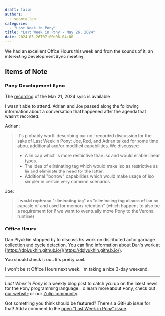 ```yaml
---
draft: false
authors:
  - seantallen
categories:
  - "Last Week in Pony"
title: "Last Week in Pony - May 26, 2024"
date: 2024-05-26T07:00:06-04:00
---
```


We had an excellent Office Hours this week and from the sounds of it, an interesting Development Sync meeting.

<!-- more -->

## Items of Note

### Pony Development Sync

The [recording](https://vimeo.com/949571597) of the May 21, 2024 sync is available.

I wasn't able to attend. Adrian and Joe passed along the following information about a conversation that happened after the agenda that wasn't recorded:

Adrian:

> It's probably worth describing our not-recorded discussion for the sake of Last Week in Pony: Joe, Red, and Adrian talked for some time about additional and/or modified capabilities. We discussed:
>
>- A lin cap which is more restrictive than iso and would enable linear types.
>- The idea of eliminating tag which would make iso as restrictive as lin and eliminate the need for the latter.
>- Additional "borrow" capabilities which would make usage of iso simpler in certain very common scenarios.

Joe:

> I would rephrase "eliminating tag" as "eliminating tag aliases of iso as capable of and used for memory retention" (which happens to also be a requirement for if we want to eventually move Pony to the Verona runtime)

### Office Hours

Dan Plyukhin stopped by to discuss his work on distributed actor garbage collection and cycle detection. You can find information about Dan's work at [https://dplyukhin.github.io/](https://dplyukhin.github.io/).

You should check it out. It's pretty cool.

I won't be at Office Hours next week. I'm taking a nice 3-day weekend.

---

_Last Week In Pony_ is a weekly blog post to catch you up on the latest news for the Pony programming language. To learn more about Pony, check out [our website](https://ponylang.io) or our [Zulip community](https://ponylang.zulipchat.com).

Got something you think should be featured? There's a GitHub issue for that! Add a comment to the [open "Last Week in Pony" issue](https://github.com/ponylang/ponylang.github.io/issues?q=is%3Aissue+is%3Aopen+label%3Alast-week-in-pony).
